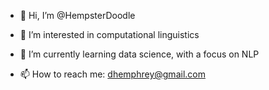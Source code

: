 - 👋 Hi, I’m @HempsterDoodle
- 👀 I’m interested in computational linguistics
- 🌱 I’m currently learning data science, with a focus on NLP

- 📫 How to reach me: dhemphrey@gmail.com
